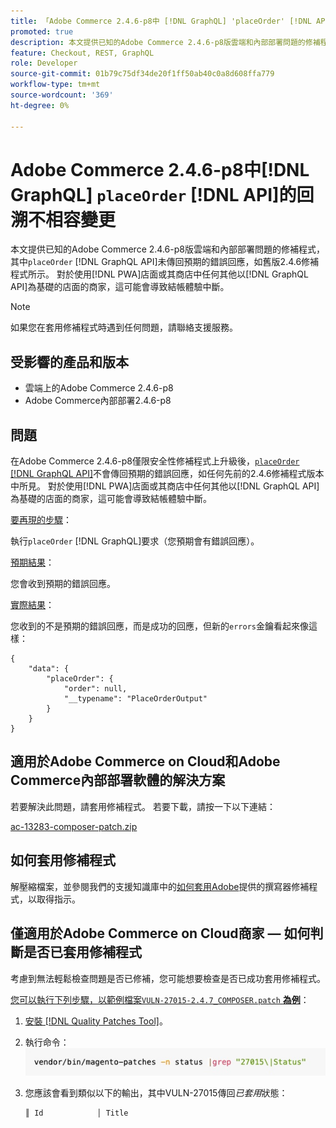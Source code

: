 ```yaml
---
title: 「Adobe Commerce 2.4.6-p8中 [!DNL GraphQL] 'placeOrder' [!DNL API] 的回溯不相容變更」
promoted: true
description: 本文提供已知的Adobe Commerce 2.4.6-p8版雲端和內部部署問題的修補程式，其中'placeOrder' [!DNL GraphQL API] 未傳回預期的錯誤回應，如舊版2.4.6修補程式所示。 對於使用PWA店面或其他任何以 [!DNL GraphQL API]為基礎的店面的商家，這可能會導致結帳體驗中斷。
feature: Checkout, REST, GraphQL
role: Developer
source-git-commit: 01b79c75df34de20f1ff50ab40c0a8d608ffa779
workflow-type: tm+mt
source-wordcount: '369'
ht-degree: 0%

---
```


# Adobe Commerce 2.4.6-p8中[!DNL GraphQL] `placeOrder` [!DNL API]的回溯不相容變更

本文提供已知的Adobe Commerce 2.4.6-p8版雲端和內部部署問題的修補程式，其中`placeOrder` [!DNL GraphQL API]未傳回預期的錯誤回應，如舊版2.4.6修補程式所示。 對於使用[!DNL PWA]店面或其商店中任何其他以[!DNL GraphQL API]為基礎的店面的商家，這可能會導致結帳體驗中斷。

>[!NOTE]
>
>如果您在套用修補程式時遇到任何問題，請聯絡支援服務。

## 受影響的產品和版本

* 雲端上的Adobe Commerce 2.4.6-p8
* Adobe Commerce內部部署2.4.6-p8

## 問題

在Adobe Commerce 2.4.6-p8僅限安全性修補程式上升級後，[`placeOrder` [!DNL GraphQL API]](https://developer.adobe.com/commerce/webapi/graphql/schema/cart/mutations/place-order/)不會傳回預期的錯誤回應，如任何先前的2.4.6修補程式版本中所見。 對於使用[!DNL PWA]店面或其商店中任何其他以[!DNL GraphQL API]為基礎的店面的商家，這可能會導致結帳體驗中斷。

<u>要再現的步驟</u>：

執行`placeOrder` [!DNL GraphQL]要求（您預期會有錯誤回應）。

<u>預期結果</u>：

您會收到預期的錯誤回應。

<u>實際結果</u>：

您收到的不是預期的錯誤回應，而是成功的回應，但新的`errors`金鑰看起來像這樣：

```
{
    "data": {
        "placeOrder": {
            "order": null,
            "__typename": "PlaceOrderOutput"
        }
    }
}
```

## 適用於Adobe Commerce on Cloud和Adobe Commerce內部部署軟體的解決方案

若要解決此問題，請套用修補程式。
若要下載，請按一下以下連結：

[ac-13283-composer-patch.zip](assets/ac-13283-composer-patch.zip)

## 如何套用修補程式

解壓縮檔案，並參閱我們的支援知識庫中的[如何套用Adobe](https://experienceleague.adobe.com/docs/commerce-knowledge-base/kb/how-to/how-to-apply-a-composer-patch-provided-by-magento.html?lang=zh-Hant)提供的撰寫器修補程式，以取得指示。

## 僅適用於Adobe Commerce on Cloud商家 — 如何判斷是否已套用修補程式

考慮到無法輕鬆檢查問題是否已修補，您可能想要檢查是否已成功套用修補程式。

<u>您可以執行下列步驟，以範例檔案`VULN-27015-2.4.7_COMPOSER.patch` **為例</u>**：

1. [安裝 [!DNL Quality Patches Tool]](https://experienceleague.adobe.com/docs/commerce-operations/tools/quality-patches-tool/usage.html?lang=zh-Hant)。
1. 執行命令： <br>
   ![ac-13283-tell-if-patch-applied-code](assets/cve-2024-34102-tell-if-patch-applied-code.png)
1. 您應該會看到類似以下的輸出，其中VULN-27015傳回&#x200B;*已套用*&#x200B;狀態：

   ```bash
   ║ Id            │ Title                                                        │ Category        │ Origin                 │ Status      │ Details                                          ║ ║ N/A           │ ../m2-hotfixes/VULN-27015-2.4.7_COMPOSER_patch.patch      │ Other           │ Local                  │ Applied     │ Patch type: Custom                                
   ```

<!-- For Step 2:
     ```bash
    vendor/bin/magento-patches -n status |grep "27015\|Status"
     ```
-->

